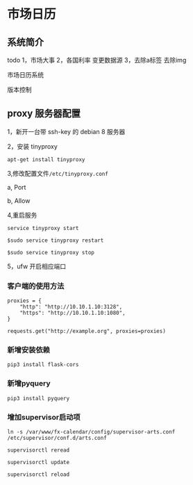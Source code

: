 # 市场日历

## 系统简介

todo
1，市场大事
2，各国利率 变更数据源
3，去除a标签 去除img

市场日历系统

版本控制

## proxy 服务器配置

1，新开一台带 ssh-key 的 debian 8 服务器

2，安装 tinyproxy

```
apt-get install tinyproxy
```

3,修改配置文件`/etc/tinyproxy.conf`

a, Port

b, Allow

4,重启服务

```
service tinyproxy start

$sudo service tinyproxy restart

$sudo service tinyproxy stop
```

5，ufw 开启相应端口

### 客户端的使用方法
```
proxies = {
    "http": "http://10.10.1.10:3128",
    "https": "http://10.10.1.10:1080",
}

requests.get("http://example.org", proxies=proxies)

```

### 新增安装依赖

```
pip3 install flask-cors
```

### 新增pyquery

```
pip3 install pyquery
```

### 增加supervisor启动项

```
ln -s /var/www/fx-calendar/config/supervisor-arts.conf /etc/supervisor/conf.d/arts.conf

supervisorctl reread

supervisorctl update

supervisorctl reload


```
